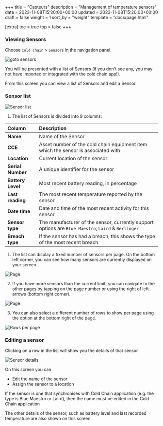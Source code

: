 +++
title = "Capteurs"
description = "Management of temperature sensors"
date = 2023-11-08T15:20:00+00:00
updated = 2023-11-08T15:20:00+00:00
draft = false
weight = 1
sort_by = "weight"
template = "docs/page.html"

[extra]
toc = true
top = false
+++


### Viewing Sensors

Choose `Cold chain` > `Sensors` in the navigation panel.

![goto sensors](/docs/coldchain/images/goto_sensors.png)

You will be presented with a list of Sensors (if you don't see any, you may not have imported or integrated with the cold chain app!).

From this screen you can view a list of Sensors and edit a Sensor.

### Sensor list

![Sensor list](/docs/coldchain/images/sensor_list.png)

1. The list of Sensors is divided into 9 columns:

| Column              | Description                      |
| :------------------ | :------------------------------- |
| **Name**            | Name of the Sensor               |
| **CCE**             | Asset number of the cold chain equipment item which the sensor is associated with   |
| **Location**        | Current location of the sensor |
| **Serial Number**   | A unique identifier for the sensor    |
| **Battery Level**   | Most recent battery reading, in percentage               |
| **Last reading**    | The most recent temperature reported by the sensor         |
| **Date time**       | Date and time of the most recent activity for this sensor     |
| **Sensor type**     | The manufacturer of the sensor, currently support options are `Blue Maestro`, `Laird` & `Berlinger` |
| **Breach type**     | If the sensor has had a breach, this shows the type of the most recent breach |

1. The list can display a fixed number of sensors per page. On the bottom left corner, you can see how many sensors are currently displayed on your screen.

![Page](/docs/introduction/images/list_showing.png)

2. If you have more sensors than the current limit, you can navigate to the other pages by tapping on the page number or using the right of left arrows (bottom right corner).

![Page](/docs/introduction/images/list_pagenumbers.png)

3. You can also select a different number of rows to show per page using the option at the bottom right of the page.

![Rows per page](/docs/introduction/images/rows-per-page-select.png)

### Editing a sensor

Clicking on a row in the list will show you the details of that sensor

![Sensor details](/docs/coldchain/images/sensor_details.png)

On this screen you can 
- Edit the name of the sensor 
- Assign the sensor to a location

<div class="note">If the sensor is one that synchronises with Cold Chain application (e.g. the type is Blue Maestro or Laird), then the name must be edited in the Cold Chain application</div>

The other details of the sensor, such as battery level and last recorded temperature are also shown on this screen.



